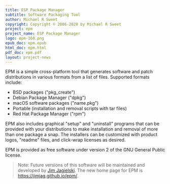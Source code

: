 ```yaml
---
title: ESP Package Manager
subtitle: Software Packaging Tool
author: Michael R Sweet
copyright: Copyright © 2006-2020 by Michael R Sweet
project: epm
project_name: ESP Package Manager
logo: epm-160.png
epub_doc: epm.epub
html_doc: epm.html
pdf_doc: epm.pdf
layout: project-news
---
```


EPM is a simple cross-platform tool that generates software and patch
distributions in various formats from a list of files.  Supported formats
include:

- BSD packages ("pkg_create")
- Debian Package Manager ("dpkg")
- macOS software packages ("name.pkg")
- Portable (installation and removal scripts with tar files)
- Red Hat Package Manager ("rpm")

EPM also includes graphical "setup" and "uninstall" programs that can be
provided with your distributions to make installation and removal of more than
one package a snap.  The installers can be customized with product logos,
"readme" files, and click-wrap licenses as desired.

EPM is provided as free software under version 2 of the GNU General Public
license.

> Note: Future versions of this software will be maintained and developed by
> [Jim Jagielski](https://github.com/jimjag).  The new home page for EPM is
> <https://jimjag.github.io/epm/>.
